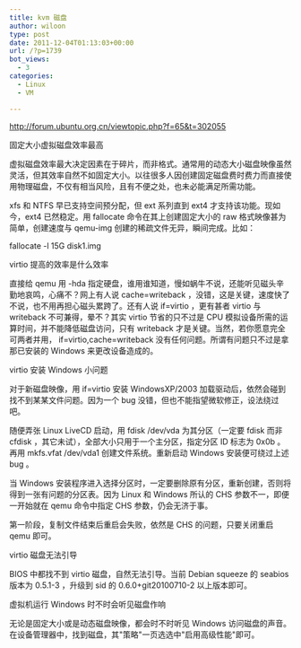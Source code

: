 ```yaml
---
title: kvm 磁盘
author: wiloon
type: post
date: 2011-12-04T01:13:03+00:00
url: /?p=1739
bot_views:
  - 3
categories:
  - Linux
  - VM

---
```

<http://forum.ubuntu.org.cn/viewtopic.php?f=65&t=302055>

固定大小虚拟磁盘效率最高
  
虚拟磁盘效率最大决定因素在于碎片，而非格式。通常用的动态大小磁盘映像虽然灵活，但其效率自然不如固定大小。以往很多人因创建固定磁盘费时费力而直接使用物理磁盘，不仅有相当风险，且有不便之处，也未必能满足所需功能。
  
xfs 和 NTFS 早已支持空间预分配，但 ext 系列直到 ext4 才支持该功能。现如今，ext4 已然稳定。用 fallocate 命令在其上创建固定大小的 raw 格式映像甚为简单，创建速度与 qemu-img 创建的稀疏文件无异，瞬间完成。比如：
  
fallocate -l 15G disk1.img

virtio 提高的效率是什么效率
  
直接给 qemu 用 -hda 指定硬盘，谁用谁知道，慢如蜗牛不说，还能听见磁头辛勤地哀鸣，心痛不？网上有人说 cache=writeback ，没错，这是关键，速度快了不说，也不用再担心磁头累跨了。还有人说 if=virtio ，更有甚者 virtio 与 writeback 不可兼得，晕不？其实 virtio 节省的只不过是 CPU 模拟设备所需的运算时间，并不能降低磁盘访问，只有 writeback 才是关键。当然，若你愿意完全可两者并用， if=virtio,cache=writeback 没有任何问题。所谓有问题只不过是拿那已安装的 Windows 来更改设备造成的。

virtio 安装 Windows 小问题
  
对于新磁盘映像，用 if=virtio 安装 WindowsXP/2003 加载驱动后，依然会碰到找不到某某文件问题。因为一个 bug 没错，但也不能指望微软修正，设法绕过吧。
  
随便弄张 Linux LiveCD 启动，用 fdisk /dev/vda 为其分区（一定要 fdisk 而非 cfdisk ，其它未试），全部大小只用于一个主分区，指定分区 ID 标志为 0x0b 。再用 mkfs.vfat /dev/vda1 创建文件系统。重新启动 Windows 安装便可绕过上述 bug 。
  
当 Windows 安装程序进入选择分区时，一定要删除原有分区，重新创建，否则将得到一张有问题的分区表。因为 Linux 和 Windows 所认的 CHS 参数不一，即便一开始就在 qemu 命令中指定 CHS 参数，仍会无济于事。
  
第一阶段，复制文件结束后重启会失败，依然是 CHS 的问题，只要关闭重启 qemu 即可。

virtio 磁盘无法引导
  
BIOS 中都找不到 virtio 磁盘，自然无法引导。当前 Debian squeeze 的 seabios 版本为 0.5.1-3 ，升级到 sid 的 0.6.0+git20100710-2 以上版本即可。

虚拟机运行 Windows 时不时会听见磁盘作响
  
无论是固定大小或是动态磁盘映像，都会时不时听见 Windows 访问磁盘的声音。在设备管理器中，找到磁盘，其"策略"一页选选中"启用高级性能"即可。
